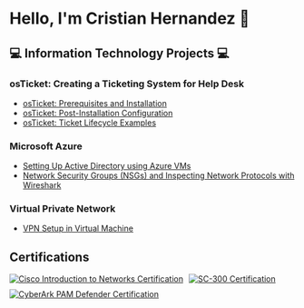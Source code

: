 # Hello, I'm Cristian Hernandez 👋  

## 💻 Information Technology Projects 💻

### osTicket: Creating a Ticketing System for Help Desk
- [osTicket: Prerequisites and Installation](#)
- [osTicket: Post-Installation Configuration](#)
- [osTicket: Ticket Lifecycle Examples](#)

### Microsoft Azure
- [Setting Up Active Directory using Azure VMs](https://github.com/cristian119/configure-ad)
- [Network Security Groups (NSGs) and Inspecting Network Protocols with Wireshark](https://github.com/cristian119/azure-network-protocols)

### Virtual Private Network
- [VPN Setup in Virtual Machine](#)

## Certifications
<div style="display: flex; gap: 10px; flex-wrap: wrap;">

  <!-- Cisco Introduction to Networks Certification -->
  <a href="https://github.com/cristian119/cristian119/blob/main/introductiontonetworks.pdf" target="_blank">
    <img src="https://img.shields.io/badge/-Cisco_Introduction_to_Networks-007ACC?style=for-the-badge" alt="Cisco Introduction to Networks Certification">
  </a>

  <!-- SC-300 Certification -->
  <a href="https://github.com/cristian119/cristian119/blob/main/Sc-300.pdf" target="_blank">
    <img src="https://img.shields.io/badge/-SC--300_Azure_Identity_and_Access_Administrator-7FBA00?style=for-the-badge" alt="SC-300 Certification">
  </a>

  <!-- CyberArk PAM Defender Certification -->
  <a href="https://github.com/cristian119/cristian119/blob/main/CyberArk PAM Defender.pdf" target="_blank">
    <img src="https://img.shields.io/badge/-CyberArk_PAM_Defender-4AC7F4?style=for-the-badge" alt="CyberArk PAM Defender Certification">
  </a>
</div>


